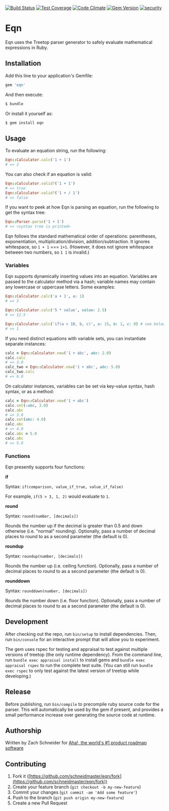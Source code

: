 [![Build Status](https://circleci.com/gh/schneidmaster/eqn.svg?style=shield)](https://circleci.com/gh/schneidmaster/eqn) 
[![Test Coverage](https://codeclimate.com/github/schneidmaster/eqn/badges/coverage.svg)](https://codeclimate.com/github/schneidmaster/eqn/coverage)
[![Code Climate](https://codeclimate.com/github/schneidmaster/eqn/badges/gpa.svg)](https://codeclimate.com/github/schneidmaster/eqn)
[![Gem Version](https://badge.fury.io/rb/eqn.svg)](http://badge.fury.io/rb/eqn)
[![security](https://hakiri.io/github/schneidmaster/eqn/master.svg)](https://hakiri.io/github/schneidmaster/eqn/master)

# Eqn

Eqn uses the Treetop parser generator to safely evaluate mathematical expressions in Ruby.

## Installation

Add this line to your application's Gemfile:

```ruby
gem 'eqn'
```

And then execute:

```bash
$ bundle
```

Or install it yourself as:

```bash
$ gem install eqn
```

## Usage

To evaluate an equation string, run the following:

```ruby
Eqn::Calculator.calc('1 + 1')
# => 2
```

You can also check if an equation is valid:

```ruby
Eqn::Calculator.valid?('1 + 1')
# => true
Eqn::Calculator.valid?('1 + / 1')
# => false
```

If you want to peek at how Eqn is parsing an equation, run the following to get the syntax tree:

```ruby
Eqn::Parser.parse('1 + 1')
# => <syntax tree is printed>
```

Eqn follows the standard mathematical order of operations: parentheses, exponentiation, multiplication/division, addition/subtraction. It ignores  whitespace, so `1 + 1` === `1+1`. (However, it does not ignore whitespace between two numbers, so `1 1` is invalid.)

### Variables

Eqn supports dynamically inserting values into an equation. Variables are passed to the calculator method via a hash; variable names may contain any lowercase or uppercase letters. Some examples:

```ruby
Eqn::Calculator.calc('a + 1', a: 1)
# => 2

Eqn::Calculator.calc('5 * value', value: 2.5)
# => 12.5

Eqn::Calculator.calc('if(a > 10, b, c)', a: 15, b: 1, c: 0) # see below for function documentation
# => 1
```

If you need distinct equations with variable sets, you can instantiate separate instances:

```ruby
calc = Eqn::Calculator.new('1 + abc', abc: 2.0)
calc.calc
# => 3.0
calc_two = Eqn::Calculator.new('1 + abc', abc: 5.0)
calc_two.calc
# => 6.0
```

On calculator instances, variables can be set via key-value syntax, hash syntax, or as a method:

```ruby
calc = Eqn::Calculator.new('1 + abc')
calc.set(:abc, 3.0)
calc.abc
# => 3.0
calc.set(abc: 4.0)
calc.abc
# => 4.0
calc.abc = 5.0
calc.abc
# => 5.0
```

### Functions

Eqn presently supports four functions:

**if**

Syntax: `if(comparison, value_if_true, value_if_false)`

For example, `if(5 > 3, 1, 2)` would evaluate to `1`.

**round**

Syntax: `round(number, [decimals])`

Rounds the number up if the decimal is greater than 0.5 and down otherwise (i.e. "normal" rounding). Optionally, pass a number of decimal places to round to as a second parameter (the default is 0).

**roundup**

Syntax: `roundup(number, [decimals])`

Rounds the number up (i.e. ceiling function). Optionally, pass a number of decimal places to round to as a second parameter (the default is 0).

**rounddown**

Syntax: `rounddown(number, [decimals])`

Rounds the number down (i.e. floor function). Optionally, pass a number of decimal places to round to as a second parameter (the default is 0).

## Development

After checking out the repo, run `bin/setup` to install dependencies. Then, run `bin/console` for an interactive prompt that will allow you to experiment.

The gem uses rspec for testing and appraisal to test against multiple versions of treetop (the only runtime dependency). From the command line, run `bundle exec appraisal install` to install gems and `bundle exec appraisal rspec` to run the complete test suite. (You can still run `bundle exec rspec` to only test against the latest version of treetop while developing.)

## Release

Before publishing, run `bin/compile` to precompile ruby source code for the parser. This will automatically be used by the gem if present, and provides a small performance increase over generating the source code at runtime.

## Authorship

Written by Zach Schneider for [Aha!, the world's #1 product roadmap software](http://www.aha.io/)

## Contributing

1. Fork it ([https://github.com/schneidmaster/eqn/fork](https://github.com/schneidmaster/eqn/fork))
2. Create your feature branch (`git checkout -b my-new-feature`)
3. Commit your changes (`git commit -am 'Add some feature'`)
4. Push to the branch (`git push origin my-new-feature`)
5. Create a new Pull Request
